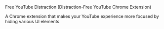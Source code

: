Free YouTube Distraction (Distraction-Free YouTube Chrome Extension)

A Chrome extension that makes your YouTube experience more focused by hiding various UI elements
